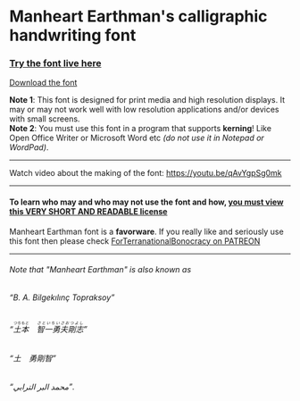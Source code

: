 ﻿# Manheart Earthman's calligraphic handwriting font

### [Try the font live here](https://topraksoyearthmantsuchimoto.github.io/LatinFontDesign/ "And download it for free")

[Download the font](https://topraksoyearthmantsuchimoto.github.io/LatinFontDesign/docs/ManheartEarthmanFont.zip)

**Note 1**: This font is designed for print media and high resolution displays. It may or may not work well with low resolution applications and/or devices with small screens.  
**Note 2**: You must use this font in a program that supports **kerning**! Like Open Office Writer or Microsoft Word etc *(do not use it in Notepad or WordPad)*.

***
Watch video about the making of the font: https://youtu.be/qAvYgpSg0mk
***
#### To learn who may and who may not use the font and how, [you must view this VERY SHORT AND READABLE license](https://github.com/TopraksoyEarthmanTsuchimoto/LatinFontDesign/blob/main/LICENSE)

Manheart Earthman font is a __favorware__. If you really like and seriously use this font then please check [ForTerranationalBonocracy on PATREON](https://patreon.com/ForTerranationalBonocracy_USD)
___
###### Note that "Manheart Earthman" is also known as  
###### “B. A. Bilgekılınç Topraksoy”  
###### “<ruby>土本<rt>つちもと</rt></ruby>　<ruby>智一勇夫剛志<rt>さといちいさおつよし</rt></ruby>”  
###### “土　勇剛智”  
###### “محمد البر الترابي”.
